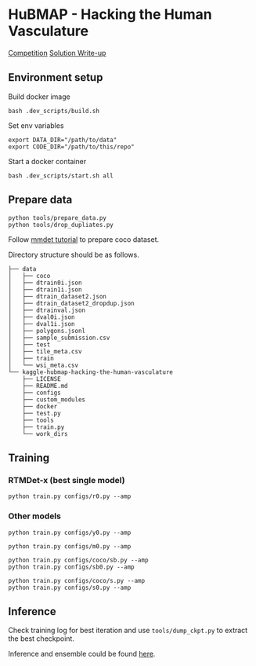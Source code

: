 # HuBMAP - Hacking the Human Vasculature

[Competition](https://www.kaggle.com/competitions/hubmap-hacking-the-human-vasculature)
[Solution Write-up](https://www.kaggle.com/competitions/hubmap-hacking-the-human-vasculature/discussion/429060)

## Environment setup

Build docker image

```
bash .dev_scripts/build.sh
```

Set env variables

```
export DATA_DIR="/path/to/data"
export CODE_DIR="/path/to/this/repo"
```

Start a docker container
```
bash .dev_scripts/start.sh all
```

## Prepare data

```
python tools/prepare_data.py
python tools/drop_dupliates.py
```

Follow [mmdet tutorial](https://mmdetection.readthedocs.io/en/latest/user_guides/dataset_prepare.html) to prepare coco dataset.

Directory structure should be as follows.

```
├── data
│   ├── coco
│   ├── dtrain0i.json
│   ├── dtrain1i.json
│   ├── dtrain_dataset2.json
│   ├── dtrain_dataset2_dropdup.json
│   ├── dtrainval.json
│   ├── dval0i.json
│   ├── dval1i.json
│   ├── polygons.jsonl
│   ├── sample_submission.csv
│   ├── test
│   ├── tile_meta.csv
│   ├── train
│   └── wsi_meta.csv
└── kaggle-hubmap-hacking-the-human-vasculature
    ├── LICENSE
    ├── README.md
    ├── configs
    ├── custom_modules
    ├── docker
    ├── test.py
    ├── tools
    ├── train.py
    └── work_dirs
```

## Training

### RTMDet-x (best single model)

```
python train.py configs/r0.py --amp
```

### Other models

```
python train.py configs/y0.py --amp

python train.py configs/m0.py --amp

python train.py configs/coco/sb.py --amp
python train.py configs/sb0.py --amp

python train.py configs/coco/s.py --amp
python train.py configs/s0.py --amp
```

## Inference

Check training log for best iteration and use `tools/dump_ckpt.py` to extract the best checkpoint.

Inference and ensemble could be found [here](https://www.kaggle.com/code/tascj0/hubmap-2023-release?scriptVersionId=139357383).
